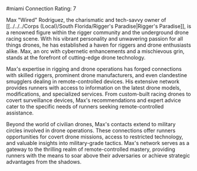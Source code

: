 #miami
Connection Rating: 7

Max "Wired" Rodriguez, the charismatic and tech-savvy owner of [[../../../Corps (Local)/South Florida/Rigger's Paradise|Rigger's Paradise]], is a renowned figure within the rigger community and the underground drone racing scene. With his vibrant personality and unwavering passion for all things drones, he has established a haven for riggers and drone enthusiasts alike. Max, an orc with cybernetic enhancements and a mischievous grin, stands at the forefront of cutting-edge drone technology.

Max's expertise in rigging and drone operations has forged connections with skilled riggers, prominent drone manufacturers, and even clandestine smugglers dealing in remote-controlled devices. His extensive network provides runners with access to information on the latest drone models, modifications, and specialized services. From custom-built racing drones to covert surveillance devices, Max's recommendations and expert advice cater to the specific needs of runners seeking remote-controlled assistance.

Beyond the world of civilian drones, Max's contacts extend to military circles involved in drone operations. These connections offer runners opportunities for covert drone missions, access to restricted technology, and valuable insights into military-grade tactics. Max's network serves as a gateway to the thrilling realm of remote-controlled mastery, providing runners with the means to soar above their adversaries or achieve strategic advantages from the shadows.